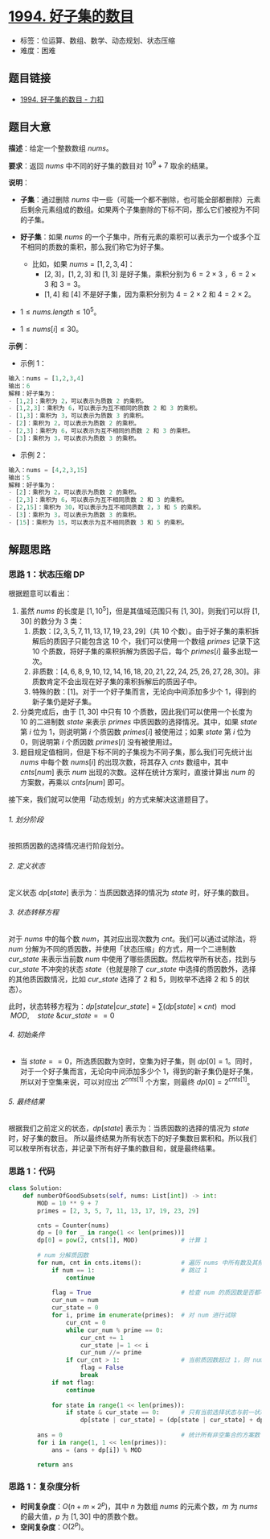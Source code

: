 # [1994. 好子集的数目](https://leetcode.cn/problems/the-number-of-good-subsets/)

- 标签：位运算、数组、数学、动态规划、状态压缩
- 难度：困难

## 题目链接

- [1994. 好子集的数目 - 力扣](https://leetcode.cn/problems/the-number-of-good-subsets/)

## 题目大意

**描述**：给定一个整数数组 $nums$。

**要求**：返回 $nums$ 中不同的好子集的数目对 $10^9 + 7$ 取余的结果。

**说明**：

- **子集**：通过删除 $nums$ 中一些（可能一个都不删除，也可能全部都删除）元素后剩余元素组成的数组。如果两个子集删除的下标不同，那么它们被视为不同的子集。
  
- **好子集**：如果 $nums$ 的一个子集中，所有元素的乘积可以表示为一个或多个互不相同的质数的乘积，那么我们称它为好子集。
  - 比如，如果 $nums = [1, 2, 3, 4]$：
    - $[2, 3]$，$[1, 2, 3]$ 和 $[1, 3]$ 是好子集，乘积分别为 $6 = 2 \times 3$ ，$6 = 2 \times 3$ 和 $3 = 3$。
    - $[1, 4]$ 和 $[4]$ 不是好子集，因为乘积分别为 $4 = 2 \times 2$ 和 $4 = 2 \times 2$。

- $1 \le nums.length \le 10^5$。
- $1 \le nums[i] \le 30$。

**示例**：

- 示例 1：

```python
输入：nums = [1,2,3,4]
输出：6
解释：好子集为：
- [1,2]：乘积为 2，可以表示为质数 2 的乘积。
- [1,2,3]：乘积为 6，可以表示为互不相同的质数 2 和 3 的乘积。
- [1,3]：乘积为 3，可以表示为质数 3 的乘积。
- [2]：乘积为 2，可以表示为质数 2 的乘积。
- [2,3]：乘积为 6，可以表示为互不相同的质数 2 和 3 的乘积。
- [3]：乘积为 3，可以表示为质数 3 的乘积。
```

- 示例 2：

```python
输入：nums = [4,2,3,15]
输出：5
解释：好子集为：
- [2]：乘积为 2，可以表示为质数 2 的乘积。
- [2,3]：乘积为 6，可以表示为互不相同质数 2 和 3 的乘积。
- [2,15]：乘积为 30，可以表示为互不相同质数 2，3 和 5 的乘积。
- [3]：乘积为 3，可以表示为质数 3 的乘积。
- [15]：乘积为 15，可以表示为互不相同质数 3 和 5 的乘积。
```

## 解题思路

### 思路 1：状态压缩 DP

根据题意可以看出：

1. 虽然 $nums$ 的长度是 $[1, 10^5]$，但是其值域范围只有 $[1, 30]$，则我们可以将 $[1, 30]$ 的数分为 $3$ 类：
   1. 质数：$[2, 3, 5, 7, 11, 13, 17, 19, 23, 29]$（共 $10$ 个数）。由于好子集的乘积拆解后的质因子只能包含这 $10$ 个，我们可以使用一个数组 $primes$ 记录下这 $10$ 个质数，将好子集的乘积拆解为质因子后，每个 $primes[i]$ 最多出现一次。
   2. 非质数：$[4, 6, 8, 9, 10, 12, 14, 16, 18, 20, 21, 22, 24, 25, 26, 27, 28, 30]$。非质数肯定不会出现在好子集的乘积拆解后的质因子中。
   3. 特殊的数：$[1]$。对于一个好子集而言，无论向中间添加多少个 $1$，得到的新子集仍是好子集。
2. 分类完成后，由于 $[1, 30]$ 中只有 $10$ 个质数，因此我们可以使用一个长度为 $10$ 的二进制数  $state$ 来表示 $primes$ 中质因数的选择情况。其中，如果 $state$ 第 $i$ 位为 $1$，则说明第 $i$ 个质因数 $primes[i]$ 被使用过；如果 $state$ 第 $i$ 位为 $0$，则说明第 $i$ 个质因数 $primes[i]$ 没有被使用过。
3. 题目规定值相同，但是下标不同的子集视为不同子集，那么我们可先统计出 $nums$ 中每个数 $nums[i]$ 的出现次数，将其存入 $cnts$ 数组中，其中 $cnts[num]$ 表示 $num$ 出现的次数。这样在统计方案时，直接计算出 $num$ 的方案数，再乘以 $cnts[num]$ 即可。

接下来，我们就可以使用「动态规划」的方式来解决这道题目了。

###### 1. 划分阶段

按照质因数的选择情况进行阶段划分。

###### 2. 定义状态

定义状态 $dp[state]$ 表示为：当质因数选择的情况为 $state$ 时，好子集的数目。

###### 3. 状态转移方程

对于 $nums$ 中的每个数 $num$，其对应出现次数为 $cnt$。我们可以通过试除法，将 $num$ 分解为不同的质因数，并使用「状态压缩」的方式，用一个二进制数 $cur\_state$ 来表示当前数 $num$ 中使用了哪些质因数。然后枚举所有状态，找到与 $cur\_state$ 不冲突的状态 $state$（也就是除了 $cur\_state$ 中选择的质因数外，选择的其他质因数情况，比如 $cur\_state$ 选择了 $2$ 和 $5$，则枚举不选择 $2$ 和 $5$ 的状态）。

此时，状态转移方程为：$dp[state | cur\_state] = \sum (dp[state] \times cnt) \mod MOD , \quad state \text{ \& } cur\_state == 0$

###### 4. 初始条件

- 当 $state == 0$，所选质因数为空时，空集为好子集，则 $dp[0] = 1$。同时，对于一个好子集而言，无论向中间添加多少个 $1$，得到的新子集仍是好子集，所以对于空集来说，可以对应出 $2^{cnts[1]}$ 个方案，则最终 $dp[0] = 2^{cnts[1]}$。

###### 5. 最终结果

根据我们之前定义的状态，$dp[state]$ 表示为：当质因数的选择的情况为 $state$ 时，好子集的数目。 所以最终结果为所有状态下的好子集数目累积和。所以我们可以枚举所有状态，并记录下所有好子集的数目和，就是最终结果。

### 思路 1：代码

```python
class Solution:
    def numberOfGoodSubsets(self, nums: List[int]) -> int:
        MOD = 10 ** 9 + 7
        primes = [2, 3, 5, 7, 11, 13, 17, 19, 23, 29]

        cnts = Counter(nums)
        dp = [0 for _ in range(1 << len(primes))]
        dp[0] = pow(2, cnts[1], MOD)            # 计算 1
		
        # num 分解质因数
        for num, cnt in cnts.items():           # 遍历 nums 中所有数及其频数
            if num == 1:                        # 跳过 1
                continue
                
            flag = True                         # 检查 num 的质因数是否都不超过 1
            cur_num = num                       
            cur_state = 0
            for i, prime in enumerate(primes):  # 对 num 进行试除
                cur_cnt = 0
                while cur_num % prime == 0:
                    cur_cnt += 1
                    cur_state |= 1 << i
                    cur_num //= prime
                if cur_cnt > 1:                 # 当前质因数超过 1，则 num 不能添加到子集中，跳过
                    flag = False
                    break
            if not flag:
                continue
            
            for state in range(1 << len(primes)):
                if state & cur_state == 0:      # 只有当前选择状态与前一状态不冲突时，才能进行动态转移
                    dp[state | cur_state] = (dp[state | cur_state] + dp[state] * cnt) % MOD
            
        ans = 0                                 # 统计所有非空集合的方案数
        for i in range(1, 1 << len(primes)):
            ans = (ans + dp[i]) % MOD

        return ans
```

### 思路 1：复杂度分析

- **时间复杂度**：$O(n + m \times 2^p)$，其中 $n$ 为数组 $nums$ 的元素个数，$m$ 为 $nums$ 的最大值，$p$ 为 $[1, 30]$ 中的质数个数。
- **空间复杂度**：$O(2^p)$。
